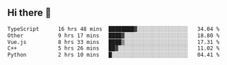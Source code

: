 ## Hi there 👋

<!--START_SECTION:waka-->

```txt
TypeScript      16 hrs 48 mins  ████████▓░░░░░░░░░░░░░░░░   34.04 %
Other           9 hrs 17 mins   ████▓░░░░░░░░░░░░░░░░░░░░   18.80 %
Vue.js          8 hrs 33 mins   ████▒░░░░░░░░░░░░░░░░░░░░   17.31 %
C++             5 hrs 26 mins   ██▓░░░░░░░░░░░░░░░░░░░░░░   11.02 %
Python          2 hrs 10 mins   █░░░░░░░░░░░░░░░░░░░░░░░░   04.41 %
```

<!--END_SECTION:waka-->
